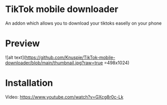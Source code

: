 # TikTok mobile downloader
An addon which allows you to download your tiktoks easelly on your phone

# Preview
![alt text](https://github.com/Knuspie/TikTok-mobile-downloader/blob/main/thumbnail.jpg?raw=true =498x1024)

# Installation
Video: https://www.youtube.com/watch?v=GXcg8r0c-Lk

